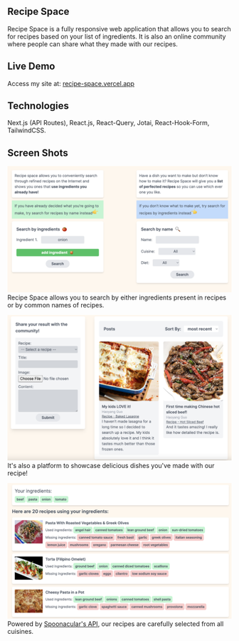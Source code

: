 ## Recipe Space
Recipe Space is a fully responsive web application that allows you to search for recipes based on your list of ingredients. It is also an online community where people can share what they made with our recipes.

## Live Demo
Access my site at: [recipe-space.vercel.app](recipe-space.vercel.app)

## Technologies
Next.js (API Routes), React.js, React-Query, Jotai, React-Hook-Form, TailwindCSS. 

## Screen Shots
![Seearch](./public/image/search-screenshot.png)
Recipe Space allows you to search by either ingredients present in recipes or by common names of recipes.

![Community](./public/image/feed-screenshot.png)
It's also a platform to showcase delicious dishes you've made with our recipe!

![Recipe](./public/image/recipes-screenshot.png)
Powered by [Spoonacular's API](https://spoonacular.com/food-api/),
our recipes are carefully selected from all cuisines.


